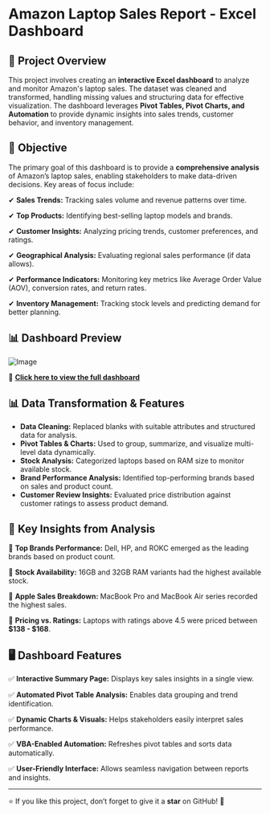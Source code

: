 # **Amazon Laptop Sales Report - Excel Dashboard**

## 📌 **Project Overview**
This project involves creating an **interactive Excel dashboard** to analyze and monitor Amazon's laptop sales. The dataset was cleaned and transformed, handling missing values and structuring data for effective visualization. The dashboard leverages **Pivot Tables, Pivot Charts, and Automation** to provide dynamic insights into sales trends, customer behavior, and inventory management.



## 🎯 **Objective**
The primary goal of this dashboard is to provide a **comprehensive analysis** of Amazon’s laptop sales, enabling stakeholders to make data-driven decisions. Key areas of focus include:

✔ **Sales Trends:** Tracking sales volume and revenue patterns over time.

✔ **Top Products:** Identifying best-selling laptop models and brands.

✔ **Customer Insights:** Analyzing pricing trends, customer preferences, and ratings.

✔ **Geographical Analysis:** Evaluating regional sales performance (if data allows).

✔ **Performance Indicators:** Monitoring key metrics like Average Order Value (AOV), conversion rates, and return rates.

✔ **Inventory Management:** Tracking stock levels and predicting demand for better planning.

## 📊 Dashboard Preview  
![Image](https://github.com/user-attachments/assets/489a916c-2283-4438-ad2b-36343f84a273)

🔗 **[Click here to view the full dashboard](https://github.com/Akshay-552k4/AdventureWorks-BI-Report/blob/main/Dashboard.pbix)**


## 📊 **Data Transformation & Features**
- **Data Cleaning:** Replaced blanks with suitable attributes and structured data for analysis.
- **Pivot Tables & Charts:** Used to group, summarize, and visualize multi-level data dynamically.
- **Stock Analysis:** Categorized laptops based on RAM size to monitor available stock.
- **Brand Performance Analysis:** Identified top-performing brands based on sales and product count.
- **Customer Review Insights:** Evaluated price distribution against customer ratings to assess product demand.



## 📌 **Key Insights from Analysis**
📌 **Top Brands Performance:** Dell, HP, and ROKC emerged as the leading brands based on product count.

📌 **Stock Availability:** 16GB and 32GB RAM variants had the highest available stock.

📌 **Apple Sales Breakdown:** MacBook Pro and MacBook Air series recorded the highest sales.

📌 **Pricing vs. Ratings:** Laptops with ratings above 4.5 were priced between **$138 - $168**.



## 🖥 **Dashboard Features**
✅ **Interactive Summary Page:** Displays key sales insights in a single view.

✅ **Automated Pivot Table Analysis:** Enables data grouping and trend identification.

✅ **Dynamic Charts & Visuals:** Helps stakeholders easily interpret sales performance.

✅ **VBA-Enabled Automation:** Refreshes pivot tables and sorts data automatically.

✅ **User-Friendly Interface:** Allows seamless navigation between reports and insights.

---

⭐ If you like this project, don’t forget to give it a **star** on GitHub! 🚀

